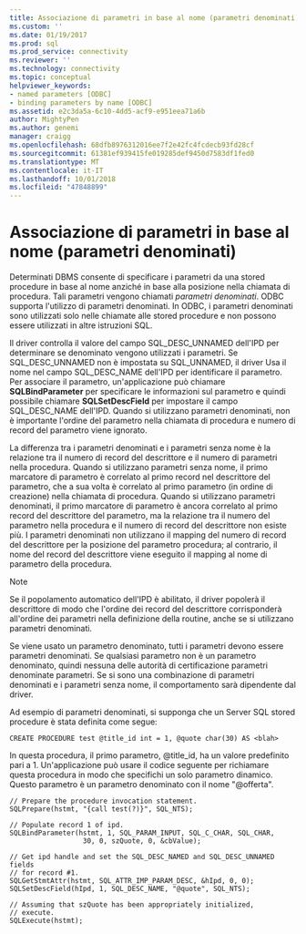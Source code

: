 ```yaml
---
title: Associazione di parametri in base al nome (parametri denominati) | Microsoft Docs
ms.custom: ''
ms.date: 01/19/2017
ms.prod: sql
ms.prod_service: connectivity
ms.reviewer: ''
ms.technology: connectivity
ms.topic: conceptual
helpviewer_keywords:
- named parameters [ODBC]
- binding parameters by name [ODBC]
ms.assetid: e2c3da5a-6c10-4dd5-acf9-e951eea71a6b
author: MightyPen
ms.author: genemi
manager: craigg
ms.openlocfilehash: 68dfb8976312016ee7f2e42fc4fcdecb93fd28cf
ms.sourcegitcommit: 61381ef939415fe019285def9450d7583df1fed0
ms.translationtype: MT
ms.contentlocale: it-IT
ms.lasthandoff: 10/01/2018
ms.locfileid: "47848899"
---
```

# <a name="binding-parameters-by-name-named-parameters"></a>Associazione di parametri in base al nome (parametri denominati)
Determinati DBMS consente di specificare i parametri da una stored procedure in base al nome anziché in base alla posizione nella chiamata di procedura. Tali parametri vengono chiamati *parametri denominati*. ODBC supporta l'utilizzo di parametri denominati. In ODBC, i parametri denominati sono utilizzati solo nelle chiamate alle stored procedure e non possono essere utilizzati in altre istruzioni SQL.  
  
 Il driver controlla il valore del campo SQL_DESC_UNNAMED dell'IPD per determinare se denominato vengono utilizzati i parametri. Se SQL_DESC_UNNAMED non è impostata su SQL_UNNAMED, il driver Usa il nome nel campo SQL_DESC_NAME dell'IPD per identificare il parametro. Per associare il parametro, un'applicazione può chiamare **SQLBindParameter** per specificare le informazioni sul parametro e quindi possibile chiamare **SQLSetDescField** per impostare il campo SQL_DESC_NAME dell'IPD. Quando si utilizzano parametri denominati, non è importante l'ordine del parametro nella chiamata di procedura e numero di record del parametro viene ignorato.  
  
 La differenza tra i parametri denominati e i parametri senza nome è la relazione tra il numero di record del descrittore e il numero di parametri nella procedura. Quando si utilizzano parametri senza nome, il primo marcatore di parametro è correlato al primo record nel descrittore del parametro, che a sua volta è correlato al primo parametro (in ordine di creazione) nella chiamata di procedura. Quando si utilizzano parametri denominati, il primo marcatore di parametro è ancora correlato al primo record del descrittore del parametro, ma la relazione tra il numero del parametro nella procedura e il numero di record del descrittore non esiste più. I parametri denominati non utilizzano il mapping del numero di record del descrittore per la posizione del parametro procedura; al contrario, il nome del record del descrittore viene eseguito il mapping al nome di parametro della procedura.  
  
> [!NOTE]  
>  Se il popolamento automatico dell'IPD è abilitato, il driver popolerà il descrittore di modo che l'ordine dei record del descrittore corrisponderà all'ordine dei parametri nella definizione della routine, anche se si utilizzano parametri denominati.  
  
 Se viene usato un parametro denominato, tutti i parametri devono essere parametri denominati. Se qualsiasi parametro non è un parametro denominato, quindi nessuna delle autorità di certificazione parametri denominate parametri. Se si sono una combinazione di parametri denominati e i parametri senza nome, il comportamento sarà dipendente dal driver.  
  
 Ad esempio di parametri denominati, si supponga che un Server SQL stored procedure è stata definita come segue:  
  
```  
CREATE PROCEDURE test @title_id int = 1, @quote char(30) AS <blah>  
```  
  
 In questa procedura, il primo parametro, @title_id, ha un valore predefinito pari a 1. Un'applicazione può usare il codice seguente per richiamare questa procedura in modo che specifichi un solo parametro dinamico. Questo parametro è un parametro denominato con il nome "\@offerta".  
  
```  
// Prepare the procedure invocation statement.  
SQLPrepare(hstmt, "{call test(?)}", SQL_NTS);  
  
// Populate record 1 of ipd.  
SQLBindParameter(hstmt, 1, SQL_PARAM_INPUT, SQL_C_CHAR, SQL_CHAR,  
                  30, 0, szQuote, 0, &cbValue);  
  
// Get ipd handle and set the SQL_DESC_NAMED and SQL_DESC_UNNAMED fields  
// for record #1.  
SQLGetStmtAttr(hstmt, SQL_ATTR_IMP_PARAM_DESC, &hIpd, 0, 0);  
SQLSetDescField(hIpd, 1, SQL_DESC_NAME, "@quote", SQL_NTS);  
  
// Assuming that szQuote has been appropriately initialized,  
// execute.  
SQLExecute(hstmt);  
```
